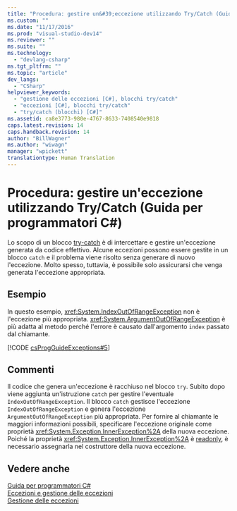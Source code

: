 ```yaml
---
title: "Procedura: gestire un&#39;eccezione utilizzando Try/Catch (Guida per programmatori C#) | Microsoft Docs"
ms.custom: ""
ms.date: "11/17/2016"
ms.prod: "visual-studio-dev14"
ms.reviewer: ""
ms.suite: ""
ms.technology: 
  - "devlang-csharp"
ms.tgt_pltfrm: ""
ms.topic: "article"
dev_langs: 
  - "CSharp"
helpviewer_keywords: 
  - "gestione delle eccezioni [C#], blocchi try/catch"
  - "eccezioni [C#], blocchi try/catch"
  - "try/catch (blocchi) [C#]"
ms.assetid: ca8e3773-980e-4767-8633-7408540e9818
caps.latest.revision: 14
caps.handback.revision: 14
author: "BillWagner"
ms.author: "wiwagn"
manager: "wpickett"
translationtype: Human Translation
---
```

# Procedura: gestire un&#39;eccezione utilizzando Try/Catch (Guida per programmatori C#)
Lo scopo di un blocco [try\-catch](../../../csharp/language-reference/keywords/try-catch.md) è di intercettare e gestire un'eccezione generata da codice effettivo.  Alcune eccezioni possono essere gestite in un blocco `catch` e il problema viene risolto senza generare di nuovo l'eccezione. Molto spesso, tuttavia, è possibile solo assicurarsi che venga generata l'eccezione appropriata.  
  
## Esempio  
 In questo esempio, <xref:System.IndexOutOfRangeException> non è l'eccezione più appropriata. <xref:System.ArgumentOutOfRangeException> è più adatta al metodo perché l'errore è causato dall'argomento `index` passato dal chiamante.  
  
 [!CODE [csProgGuideExceptions#5](../CodeSnippet/VS_Snippets_VBCSharp/csProgGuideExceptions#5)]  
  
## Commenti  
 Il codice che genera un'eccezione è racchiuso nel blocco `try`.  Subito dopo viene aggiunta un'istruzione `catch` per gestire l'eventuale `IndexOutOfRangeException`.  Il blocco `catch` gestisce l'eccezione `IndexOutOfRangeException` e genera l'eccezione `ArgumentOutOfRangeException` più appropriata.  Per fornire al chiamante le maggiori informazioni possibili, specificare l'eccezione originale come proprietà <xref:System.Exception.InnerException%2A> della nuova eccezione.  Poiché la proprietà <xref:System.Exception.InnerException%2A> è [readonly](../../../csharp/language-reference/keywords/readonly.md), è necessario assegnarla nel costruttore della nuova eccezione.  
  
## Vedere anche  
 [Guida per programmatori C\#](../../../csharp/programming-guide/index.md)   
 [Eccezioni e gestione delle eccezioni](../../../csharp/programming-guide/exceptions/exceptions-and-exception-handling.md)   
 [Gestione delle eccezioni](../../../csharp/programming-guide/exceptions/exception-handling.md)